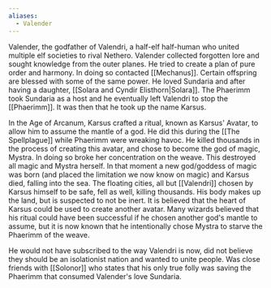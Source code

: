 ```yaml
---
aliases:
  - Valender
---
```

Valender, the godfather of Valendri, a half-elf half-human who united multiple elf societies to rival Nethero. Valender collected forgotten lore and sought knowledge from the outer planes. He tried to create a plan of pure order and harmony. In doing so contacted [[Mechanus]]. Certain offspring are blessed with some of the same power. He loved Sundaria and after having a daughter, [[Solara and Cyndir Elisthorn|Solara]]. The Phaerimm took Sundaria as a host and he eventually left Valendri to stop the [[Phaerimm]]. It was then that he took up the name Karsus.

In the Age of Arcanum, Karsus crafted a ritual, known as Karsus' Avatar, to allow him to assume the mantle of a god. He did this during the [[The Spellplague]] while Phaerimm were wreaking havoc. He killed thousands in the process of creating this avatar, and chose to become the god of magic, Mystra. In doing so broke her concentration on the weave. This destroyed all magic and Mystra herself. In that moment a new god/goddess of magic was born (and placed the limitation we now know on magic) and Karsus died, falling into the sea. The floating cities, all but [[Valendri]] chosen by Karsus himself to be safe, fell as well, killing thousands. His body makes up the land, but is suspected to not be inert. It is believed that the heart of Karsus could be used to create another avatar. Many wizards believed that his ritual could have been successful if he chosen another god's mantle to assume, but it is now known that he intentionally chose Mystra to starve the Phaerimm of the weave.

He would not have subscribed to the way Valendri is now, did not believe they should be an isolationist nation and wanted to unite people. Was close friends with [[Solonor]] who states that his only true folly was saving the Phaerimm that consumed Valender's love Sundaria. 


